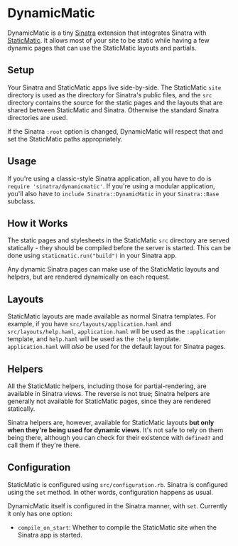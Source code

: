 # DynamicMatic

DynamicMatic is a tiny [Sinatra](http://sinatrarb.com) extension
that integrates Sinatra with [StaticMatic](http://staticmatic.rubyforge.org).
It allows most of your site to be static
while having a few dynamic pages that can use the StaticMatic layouts and partials.

## Setup

Your Sinatra and StaticMatic apps live side-by-side.
The StaticMatic `site` directory is used as the directory for Sinatra's public files,
and the `src` directory contains the source for the static pages
and the layouts that are shared between StaticMatic and Sinatra.
Otherwise the standard Sinatra directories are used.

If the Sinatra `:root` option is changed,
DynamicMatic will respect that and set the StaticMatic paths appropriately.

## Usage

If you're using a classic-style Sinatra application,
all you have to do is `require 'sinatra/dynamicmatic'`.
If you're using a modular application,
you'll also have to `include Sinatra::DynamicMatic`
in your `Sinatra::Base` subclass.

## How it Works

The static pages and stylesheets in the StaticMatic `src` directory
are served statically - they should be compiled before the server is started.
This can be done using `staticmatic.run("build")` in your Sinatra app.

Any dynamic Sinatra pages can make use of the StaticMatic layouts and helpers,
but are rendered dynamically on each request.

## Layouts

StaticMatic layouts are made available as normal Sinatra templates.
For example, if you have `src/layouts/application.haml` and `src/layouts/help.haml`,
`application.haml` will be used as the `:application` template,
and `help.haml` will be used as the `:help` template.
`application.haml` will *also* be used for the default layout for Sinatra pages.

## Helpers

All the StaticMatic helpers, including those for partial-rendering,
are available in Sinatra views.
The reverse is not true;
Sinatra helpers are generally not available for StaticMatic pages,
since they are rendered statically.

Sinatra helpers are, however, available for StaticMatic layouts
**but only when they're being used for dynamic views**.
It's not safe to rely on them being there,
although you can check for their existence with `defined?`
and call them if they're there.

## Configuration

StaticMatic is configured using `src/configuration.rb`.
Sinatra is configured using the `set` method.
In other words, configuration happens as usual.

DynamicMatic itself is configured in the Sinatra manner, with `set`.
Currently it only has one option:

* `compile_on_start`: Whether to compile the StaticMatic site
  when the Sinatra app is started.
